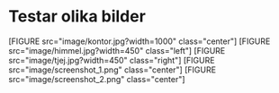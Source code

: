 Testar olika bilder
=================================================
[FIGURE src="image/kontor.jpg?width=1000" class="center"]
[FIGURE src="image/himmel.jpg?width=450" class="left"]
[FIGURE src="image/tjej.jpg?width=450" class="right"]
[FIGURE src="image/screenshot_1.png" class="center"]
[FIGURE src="image/screenshot_2.png" class="center"]

